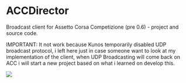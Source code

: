 # ACCDirector
Broadcast client for Assetto Corsa Competizione (pre 0.6) - project and source code.

IMPORTANT: It not work because Kunos temporarily disabled UDP broadcast protocol, i left here just in case someone want to look at my implementation of the client, when UDP Broadcasting will come back on ACC i will start a new project based on what i learned on develop this.

[![](http://img.youtube.com/vi/vmS4qNJTzi8/0.jpg)](http://www.youtube.com/watch?v=vmS4qNJTzi8 "")
